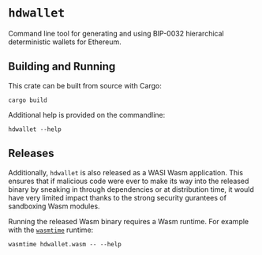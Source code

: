 # `hdwallet`

Command line tool for generating and using BIP-0032 hierarchical deterministic
wallets for Ethereum.

## Building and Running

This crate can be built from source with Cargo:

```
cargo build
```

Additional help is provided on the commandline:

```
hdwallet --help
```

## Releases

Additionally, `hdwallet` is also released as a WASI Wasm application. This
ensures that if malicious code were ever to make its way into the released
binary by sneaking in through dependencies or at distribution time, it would
have very limited impact thanks to the strong security gurantees of sandboxing
Wasm modules.

Running the released Wasm binary requires a Wasm runtime. For example with the
[`wasmtime`](https://github.com/bytecodealliance/wasmtime) runtime:

```
wasmtime hdwallet.wasm -- --help
```

